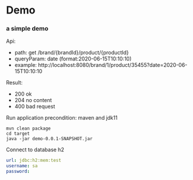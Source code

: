 # Demo

### a simple demo

Api: 
- path: get /brand/{brandId}/product/{productId}
- queryParam: date  (format:2020-06-15T10:10:10)
- example: http://localhost:8080/brand/1/product/35455?date=2020-06-15T10:10:10

Result:
-  200 ok
-  204 no content
-  400 bad request

Run application precondition: maven and jdk11
```
mvn clean package
cd target
java -jar demo-0.0.1-SNAPSHOT.jar
```

Connect to database h2
```yaml
url: jdbc:h2:mem:test
username: sa
password:
```







